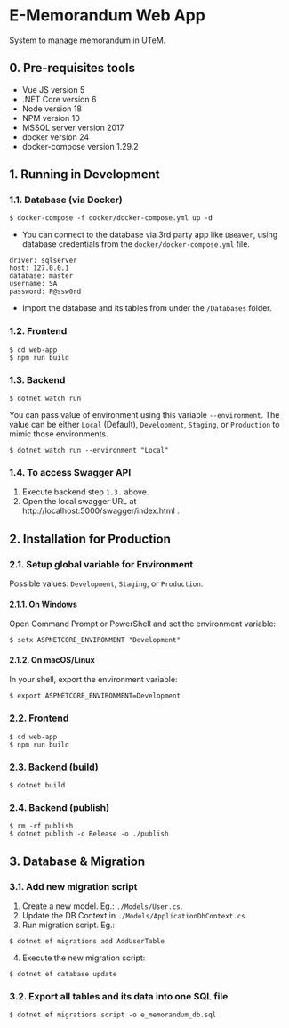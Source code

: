 # E-Memorandum Web App
System to manage memorandum in UTeM.

## 0. Pre-requisites tools
- Vue JS version 5
- .NET Core version 6
- Node version 18
- NPM version 10
- MSSQL server version 2017
- docker version 24
- docker-compose version 1.29.2

## 1. Running in Development

### 1.1. Database (via Docker)
```
$ docker-compose -f docker/docker-compose.yml up -d
```
- You can connect to the database via 3rd party app like `DBeaver`, using database credentials from the `docker/docker-compose.yml` file.
```
driver: sqlserver
host: 127.0.0.1
database: master
username: SA
password: P@ssw0rd
```
- Import the database and its tables from under the `/Databases` folder.

### 1.2. Frontend
```
$ cd web-app
$ npm run build
```

### 1.3. Backend
```
$ dotnet watch run
```
You can pass value of environment using this variable `--environment`. The value can be either `Local` (Default), `Development`, `Staging`, or `Production` to mimic those environments.
```
$ dotnet watch run --environment "Local"
```

### 1.4. To access Swagger API
1. Execute backend step `1.3.` above.
2. Open the local swagger URL at http://localhost:5000/swagger/index.html .

## 2. Installation for Production

### 2.1. Setup global variable for Environment
Possible values: `Development`, `Staging`, or `Production`.

#### 2.1.1. On Windows
Open Command Prompt or PowerShell and set the environment variable:
```
$ setx ASPNETCORE_ENVIRONMENT "Development"
```

#### 2.1.2. On macOS/Linux
In your shell, export the environment variable:
```
$ export ASPNETCORE_ENVIRONMENT=Development
```

### 2.2. Frontend
```
$ cd web-app
$ npm run build
```

### 2.3. Backend (build)
```
$ dotnet build
```

### 2.4. Backend (publish)
```
$ rm -rf publish
$ dotnet publish -c Release -o ./publish
```

## 3. Database & Migration

### 3.1. Add new migration script
1. Create a new model. Eg.: `./Models/User.cs`.
2. Update the DB Context in `./Models/ApplicationDbContext.cs`.
3. Run migration script. Eg.:
```
$ dotnet ef migrations add AddUserTable
```
4. Execute the new migration script:
```
$ dotnet ef database update
```

### 3.2. Export all tables and its data into one SQL file
```
$ dotnet ef migrations script -o e_memorandum_db.sql
```